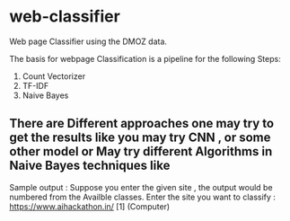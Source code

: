 # web-classifier
Web page Classifier using the DMOZ data.

The basis for webpage Classification is a pipeline for the following Steps: 
1. Count Vectorizer
2. TF-IDF 
3. Naive Bayes 

There are Different approaches one may try to get the results like you may try CNN , or some other model or May try different Algorithms in Naive Bayes techniques like 
- 

 
Sample output :
Suppose you enter the given site , the output would be numbered from the Availble classes.
Enter the site you want to classify : https://www.aihackathon.in/
[1] (Computer)

